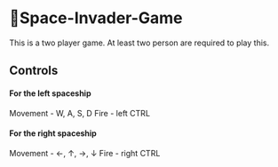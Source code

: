 # 🚀Space-Invader-Game
This is a two player game. At least two person are required to play this.
## Controls
#### For the left spaceship
Movement - W, A, S, D
Fire - left CTRL

#### For the right spaceship
Movement - ←, ↑, →, ↓
Fire - right CTRL
